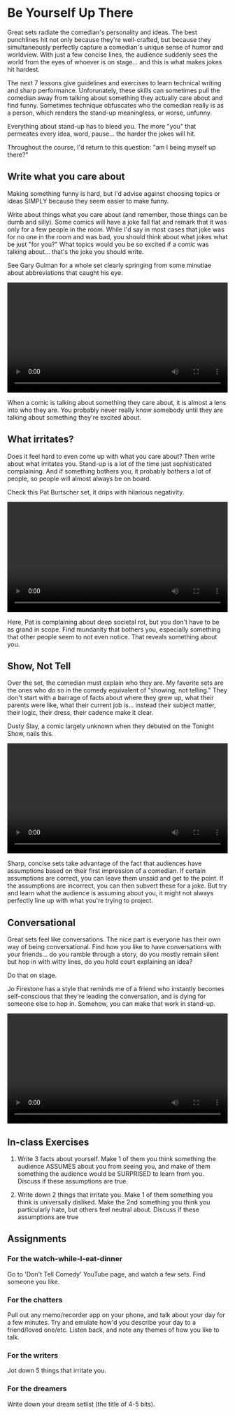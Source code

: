 # Be Yourself Up There

Great sets radiate the comedian's personality and ideas. The best punchlines hit not only because they're well-crafted, but because they simultaneously perfectly capture a comedian's unique sense of humor and worldview. With just a few concise lines, the audience suddenly sees the world from the eyes of whoever is on stage... and this is what makes jokes hit hardest. 

The next 7 lessons give guidelines and exercises to learn technical writing and sharp performance. Unforunately, these skills can sometimes pull the comedian away from talking about something they actually care about and find funny. Sometimes technique obfuscates who the comedian really is as a person, which renders the stand-up meaningless, or worse, unfunny. 

Everything about stand-up has to bleed you. The more "you" that permeates every idea, word, pause... the harder the jokes will hit. 

Throughout the course, I'd return to this question: "am I being myself up there?"

## Write what you care about

Making something funny is hard, but I'd advise against choosing topics or ideas SIMPLY because they seem easier to make funny.

Write about things what you care about (and remember, those things can be dumb and silly). Some comics will have a joke fall flat and remark that it was only for a few people in the room. While I'd say in most cases that joke was for no one in the room and was bad, you should think about what jokes what be just "for you?" What topics would you be so excited if a comic was talking about... that's the joke you should write.

See Gary Gulman for a whole set clearly springing from some minutiae about abbreviations that caught his eye. 

<a href="https://www.youtube.com/watch?v=2g36f3Rb5fM" target="_blank" >
  <video width="100%" height="auto" controls loop>
    <source src="./media/gary.webm" type="video/webm">
  </video> 
</a>

When a comic is talking about something they care about, it is almost a lens into who they are. You probably never really know somebody until they are talking about something they're excited about.  

## What irritates?

Does it feel hard to even come up with what you care about? Then write about what irritates you. Stand-up is a lot of the time just sophisticated complaining. And if something bothers you, it probably bothers a lot of people, so people will almost always be on board.

Check this Pat Burtscher set, it drips with hilarious negativity.

<a href="https://www.youtube.com/watch?v=2g36f3Rb5fM" target="_blank" >
  <video width="100%" height="auto" controls loop>
    <source src="./media/burtscher.mp4" type="video/mp4">
  </video>
</a>

Here, Pat is complaining about deep societal rot, but you don't have to be as grand in scope. Find mundanity that bothers you, especially something that other people seem to not even notice. That reveals something about you. 

## Show, Not Tell

Over the set, the comedian must explain who they are. My favorite sets are the ones who do so in the comedy equivalent of "showing, not telling." They don't start with a barrage of facts about where they grew up, what their parents were like, what their current job is... instead their subject matter, their logic, their dress, their cadence make it clear. 

Dusty Slay, a comic largely unknown when they debuted on the Tonight Show, nails this. 

<a href="https://www.youtube.com/watch?v=2g36f3Rb5fM" target="_blank" >
  <video width="100%" height="auto" controls loop>
    <source src="./media/dusty.webm" type="video/webm">
  </video>
</a>

Sharp, concise sets take advantage of the fact that audiences have assumptions based on their first impression of a comedian. If certain assumptions are correct, you can leave them unsaid and get to the point. If the assumptions are incorrect, you can then subvert these for a joke. But try and learn what the audience is assuming about you, it might not always perfectly line up with what you're trying to project.  

## Conversational

Great sets feel like conversations. The nice part is everyone has their own way of being conversational. Find how you like to have conversations with your friends... do you ramble through a story, do you mostly remain silent but hop in with witty lines, do you hold court explaining an idea? 

Do that on stage.

Jo Firestone has a style that reminds me of a friend who instantly becomes self-conscious that they're leading the conversation, and is dying for someone else to hop in. Somehow, you can make that work in stand-up.

<a href="https://www.youtube.com/watch?v=npUTR1AATEQ" target="_blank" >
  <video width="100%" height="auto" controls loop>
    <source src="./media/jo.webm" type="video/webm">
  </video> 
</a>


## In-class Exercises

1) Write 3 facts about yourself. Make 1 of them you think something the audience ASSUMES about you from seeing you, and make of them something the audience would be SURPRISED to learn from you. Discuss if these assumptions are true.

2) Write down 2 things that irritate you. Make 1 of them something you think is universally disliked. Make the 2nd something you think you particularly hate, but others feel neutral about. Discuss if these assumptions are true

## Assignments

### For the watch-while-I-eat-dinner

Go to 'Don't Tell Comedy' YouTube page, and watch a few sets. Find someone you like.

### For the chatters

Pull out any memo/recorder app on your phone, and talk about your day for a few minutes. Try and emulate how'd you describe your day to a friend/loved one/etc. Listen back, and note any themes of how you like to talk.

### For the writers

Jot down 5 things that irritate you.  

### For the dreamers

Write down your dream setlist (the title of 4-5 bits). 
 
